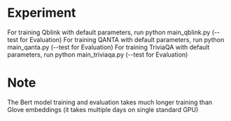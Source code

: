 
# Experiment

For training Qblink with default parameters, run python main_qblink.py (--test for Evaluation)
For training QANTA with default parameters, run python main_qanta.py (--test for Evaluation)
For training TriviaQA with default parameters, run python main_triviaqa.py (--test for Evaluation)

# Note

The Bert model training and evaluation takes much longer training than Glove embeddings (it takes multiple days on single standard GPU)